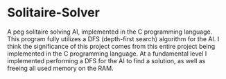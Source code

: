 # Solitaire-Solver
A peg solitaire solving AI, implemented in the C programming language.
This program fully utilizes a DFS (depth-first search) algorithm for the AI. 
I think the significance of this project comes from this entire project being implemented in the C programming language. At a fundamental level I implemented performing a DFS for the AI to find a solution, as well as freeing all used memory on the RAM. 
